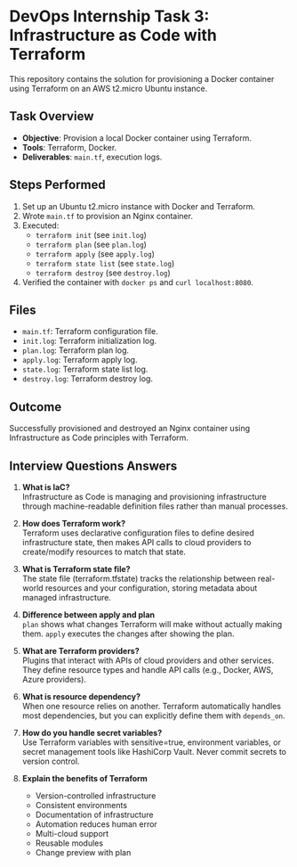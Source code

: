 # DevOps Internship Task 3: Infrastructure as Code with Terraform

This repository contains the solution for provisioning a Docker container using Terraform on an AWS t2.micro Ubuntu instance.

## Task Overview
- **Objective**: Provision a local Docker container using Terraform.
- **Tools**: Terraform, Docker.
- **Deliverables**: `main.tf`, execution logs.

## Steps Performed
1. Set up an Ubuntu t2.micro instance with Docker and Terraform.
2. Wrote `main.tf` to provision an Nginx container.
3. Executed:
   - `terraform init` (see `init.log`)
   - `terraform plan` (see `plan.log`)
   - `terraform apply` (see `apply.log`)
   - `terraform state list` (see `state.log`)
   - `terraform destroy` (see `destroy.log`)
4. Verified the container with `docker ps` and `curl localhost:8080`.

## Files
- `main.tf`: Terraform configuration file.
- `init.log`: Terraform initialization log.
- `plan.log`: Terraform plan log.
- `apply.log`: Terraform apply log.
- `state.log`: Terraform state list log.
- `destroy.log`: Terraform destroy log.

## Outcome
Successfully provisioned and destroyed an Nginx container using Infrastructure as Code principles with Terraform.




## Interview Questions Answers

1. **What is IaC?**  
   Infrastructure as Code is managing and provisioning infrastructure through machine-readable definition files rather than manual processes.

2. **How does Terraform work?**  
   Terraform uses declarative configuration files to define desired infrastructure state, then makes API calls to cloud providers to create/modify resources to match that state.

3. **What is Terraform state file?**  
   The state file (terraform.tfstate) tracks the relationship between real-world resources and your configuration, storing metadata about managed infrastructure.

4. **Difference between apply and plan**  
   `plan` shows what changes Terraform will make without actually making them. `apply` executes the changes after showing the plan.

5. **What are Terraform providers?**  
   Plugins that interact with APIs of cloud providers and other services. They define resource types and handle API calls (e.g., Docker, AWS, Azure providers).

6. **What is resource dependency?**  
   When one resource relies on another. Terraform automatically handles most dependencies, but you can explicitly define them with `depends_on`.

7. **How do you handle secret variables?**  
   Use Terraform variables with sensitive=true, environment variables, or secret management tools like HashiCorp Vault. Never commit secrets to version control.

8. **Explain the benefits of Terraform**  
   - Version-controlled infrastructure  
   - Consistent environments  
   - Documentation of infrastructure  
   - Automation reduces human error  
   - Multi-cloud support  
   - Reusable modules  
   - Change preview with plan
